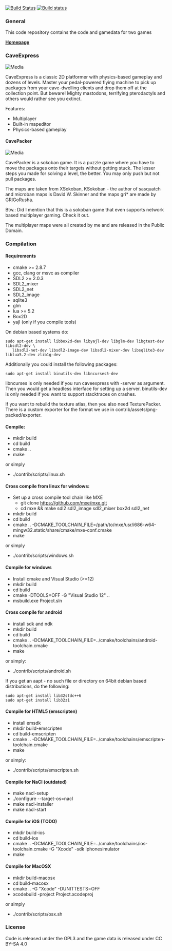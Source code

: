 [![Build Status](https://travis-ci.org/mgerhardy/caveexpress.svg?branch=master)](https://travis-ci.org/mgerhardy/caveexpress)
[![Build status](https://ci.appveyor.com/api/projects/status/5milbiquto4e6u2t?svg=true)](https://ci.appveyor.com/project/mgerhardy/caveexpress)

### General

This code repository contains the code and gamedata for two games

**[Homepage](http://www.caveproductions.org/)**

### CaveExpress

![Media](https://github.com/mgerhardy/caveexpress/raw/master/contrib/assets/media/caveexpress/950x500.png)

CaveExpress is a classic 2D platformer with physics-based gameplay
and dozens of levels. Master your pedal-powered flying machine to
pick up packages from your cave-dwelling clients and drop them off
at the collection point. But beware! Mighty mastodons, terrifying
pterodactyls and others would rather see you extinct.

Features:
* Multiplayer
* Built-in mapeditor
* Physics-based gameplay


#### CavePacker

![Media](https://github.com/mgerhardy/caveexpress/raw/master/contrib/assets/media/cavepacker/screenshot-microban3.png)

CavePacker is a sokoban game.
It is a puzzle game where you have to move the packages onto their targets without getting stuck. The lesser steps you made for solving a level, the better.
You may only push but not pull packages.

The maps are taken from XSokoban, KSokoban - the author of sasquatch and microban maps is David W. Skinner and the maps gri* are made by GRIGoRusha.

Btw.: Did I mention that this is a sokoban game that even supports network based multiplayer gaming. Check it out.

The multiplayer maps were all created by me and are released in the Public Domain.

### Compilation

#### Requirements
* cmake >= 2.8.7
* gcc, clang or msvc as compiler
* SDL2 >= 2.0.3
* SDL2_mixer
* SDL2_net
* SDL2_image
* sqlite3
* glm
* lua >= 5.2
* Box2D
* yajl (only if you compile tools)

On debian based systems do:

    sudo apt-get install libbox2d-dev libyajl-dev libglm-dev libgtest-dev libsdl2-dev \
       libsdl2-net-dev libsdl2-image-dev libsdl2-mixer-dev libsqlite3-dev liblua5.2-dev zlib1g-dev

Additionally you could install the following packages:

    sudo apt-get install binutils-dev libncurses5-dev

libncurses is only needed if you run caveexpress with -server as argument. Then you would get a headless interface for setting up a server.
binutils-dev is only needed if you want to support stacktraces on crashes.

If you want to rebuild the texture atlas, then you also need TexturePacker. There is a custom exporter for the format we use in contrib/assets/png-packed/exporter.

#### Compile:
* mkdir build
* cd build
* cmake ..
* make

or simply

* ./contrib/scripts/linux.sh

#### Cross compile from linux for windows:
* Set up a cross compile tool chain like MXE
  * git clone https://github.com/mxe/mxe.git
  * cd mxe && make sdl2 sdl2_image sdl2_mixer box2d sdl2_net
* mkdir build
* cd build
* cmake .. -DCMAKE_TOOLCHAIN_FILE=/path/to/mxe/usr/i686-w64-mingw32.static/share/cmake/mxe-conf.cmake
* make

or simply

* ./contrib/scripts/windows.sh

#### Compile for windows
* Install cmake and Visual Studio (>=12)
* mkdir build
* cd build
* cmake -DTOOLS=OFF -G "Visual Studio 12" ..
* msbuild.exe Project.sln

#### Cross compile for android
* install sdk and ndk
* mkdir build
* cd build
* cmake .. -DCMAKE_TOOLCHAIN_FILE=../cmake/toolchains/android-toolchain.cmake
* make

or simply:

* ./contrib/scripts/android.sh

If you get an aapt - no such file or directory on 64bit debian based
distributions, do the following:

    sudo apt-get install lib32stdc++6
    sudo apt-get install lib32z1

#### Compile for HTML5 (emscripten)
* install emsdk
* mkdir build-emscripten
* cd build-emscripten
* cmake .. -DCMAKE_TOOLCHAIN_FILE=../cmake/toolchains/emscripten-toolchain.cmake
* make

or simply:

* ./contrib/scripts/emscripten.sh

#### Compile for NaCl (outdated)
* make nacl-setup
* ./configure --target-os=nacl
* make nacl-installer
* make nacl-start

#### Compile for iOS (TODO)
* mkdir build-ios
* cd build-ios
* cmake .. -DCMAKE_TOOLCHAIN_FILE=../cmake/toolchains/ios-toolchain.cmake -G "Xcode" -sdk iphonesimulator
* make

#### Compile for MacOSX
* mkdir build-macosx
* cd build-macosx
* cmake .. -G "Xcode" -DUNITTESTS=OFF
* xcodebuild -project Project.xcodeproj

or simply

* ./contrib/scripts/osx.sh

### License
Code is released under the GPL3 and the game data is released under CC BY-SA 4.0

